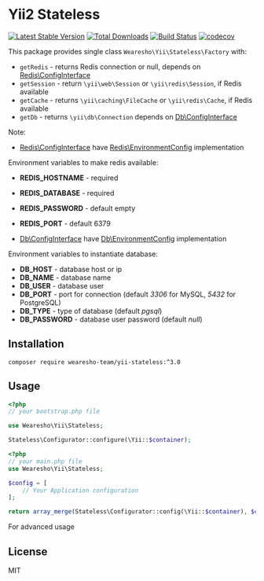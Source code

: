 # Yii2 Stateless

[![Latest Stable Version](https://poser.pugx.org/wearesho-team/yii2-stateless/v/stable.png)](https://packagist.org/packages/wearesho-team/yii2-stateless)
[![Total Downloads](https://poser.pugx.org/wearesho-team/yii2-stateless/downloads.png)](https://packagist.org/packages/wearesho-team/yii2-stateless)
[![Build Status](https://travis-ci.org/wearesho-team/yii2-stateless.svg?branch=master)](https://travis-ci.org/wearesho-team/yii2-stateless)
[![codecov](https://codecov.io/gh/wearesho-team/yii2-stateless/branch/master/graph/badge.svg)](https://codecov.io/gh/wearesho-team/yii2-stateless)

This package provides single class `Wearesho\Yii\Stateless\Factory` with:
- `getRedis` - returns Redis connection or null, depends on [Redis\ConfigInterface](./src/Db/ConfigInterface.php)
- `getSession` - return `\yii\web\Session` or `\yii\redis\Session`, if Redis available
- `getCache` - returns `\yii\caching\FileCache` or `\yii\redis\Cache`, if Redis available
- `getDb` - returns `\yii\db\Connection` depends on [Db\ConfigInterface](./src/Redis/ConfigInterface.php)

Note:
- [Redis\ConfigInterface](./src/Redis/ConfigInterface.php) have [Redis\EnvironmentConfig](./src/Redis/EnvironmentConfig.php) implementation

Environment variables to make redis available:

- **REDIS_HOSTNAME** - required
- **REDIS_DATABASE** - required
- **REDIS_PASSWORD** - default empty
- **REDIS_PORT** - default 6379

- [Db\ConfigInterface](./src/Db/ConfigInterface.php) have [Db\EnvironmentConfig](./src/Db/EnvironmentConfig.php) implementation

Environment variables to instantiate database:

- **DB_HOST** - database host or ip
- **DB_NAME** - database name
- **DB_USER** - database user 
- **DB_PORT** - port for connection (default *3306* for MySQL, *5432* for PostgreSQL)
- **DB_TYPE** - type of database (default *pgsql*)
- **DB_PASSWORD** - database user password (default *null*)


## Installation
`composer require wearesho-team/yii-stateless:^3.0`

## Usage
```php
<?php
// your bootstrap.php file

use Wearesho\Yii\Stateless;

Stateless\Configurator::configure(\Yii::$container);
```

```php
<?php
// your main.php file
use Wearesho\Yii\Stateless;

$config = [
    // Your Application configuration 
];

return array_merge(Stateless\Configurator::config(\Yii::$container), $config);
```

For advanced usage 

## License
MIT

